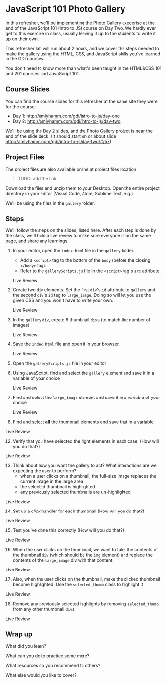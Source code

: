 # JavaScript 101 Photo Gallery

In this refresher, we'll be implementing the Photo Gallery execerise
at the end of the JavaScript 101 (Intro to JS) course on Day Two. We
hardly ever get to this exercise in class, usually leaving it up to
the students to write it up on their own.

This refresher lab will run about 2 hours, and we cover the steps
needed to make the gallery using the HTML, CSS, and JavaScript skills
you've learned in the GDI courses.

You don't need to know more than what's been taught in the HTML&CSS
101 and 201 courses and JavaScript 101.

## Course Slides

You can find the course slides for this refresher at the same site
they were for the course:

* Day 1: http://amlyhamm.com/gdi/intro-to-js/day-one
* Day 2: http://amlyhamm.com/gdi/intro-to-js/day-two

We'll be using the Day 2 slides, and the Photo Gallery project is near
the end of the slide deck. (It should start on or about slide
http://amlyhamm.com/gdi/intro-to-js/day-two/#/57)

## Project Files

The project files are also available online
at [project files location](#)

> TODO: add the link

Download the files and unzip them to your Desktop. Open the entire
project directory in your editor (Visual Code, Atom, Sublime Text,
e.g.)

We'll be using the files in the `gallery` folder.

## Steps

We'll follow the steps on the slides, listed here. After each step is
done by the class, we'll hold a live review to make sure everyone is
on the same page, and share any learnings.

1. In your editor, open the `index.html` file in the `gallery` folder.
   - Add a `<script>` tag to the bottom of the `body` (before the
     closing `</body>` tag).
   - Refer to the `galleryScripts.js` file in the `<script>` tag's `src`
     attribute.

   Live Review

5. Create two `div` elements. Set the first `div`'s `id` attribute to
   `gallery` and the second `div`'s `id` tag to `large_image`. Doing
   so will let you use the given CSS and you won't have to write your
   own.

   Live Review

6. In the `gallery` `div`, create 6 thumbnail `div`s (to match the
   number of images)

   Live Review

7. Save the `index.html` file and open it in your browser.

   Live Review

8. Open the `galleryScripts.js` file in your editor
9. Using JavaScript, find and select the `gallery` element and save it
   in a variable of your choice

   Live Review


10. Find and select the `large_image` element and save it in a
    variable of your choice

    Live Review

11. Find and select **all** the thumbnail elements and save that in a
    variable

   Live Review

12. Verify that you have selected the right elements in each
    case. (How will you do that?)

   Live Review

13. Think about how you want the gallery to act? What interactions are
    we expecting the user to perform?
	- when a user clicks on a thumbnail, the full-size image replaces
      the current image in the large area
	- the selected thumbnail is highlighted
	- any previously selected thumbnails are un-highlighted

   Live Review

14. Set up a *click* handler for each thumbnail (How will you do
    that?)

   Live Review

15. Test you've done this correctly (How will you do that?)

   Live Review

16. When the user clicks on the thumbnail, we want to take the
    contents of the thumbnail `div` (which should be the `img`
    element) and replace the contents of the `large_image` div with
    that content.

   Live Review

17. Also, when the user clicks on the thumbnail, make the clicked
    thumbnail become highlighted. Use the `selected_thumb` class to
    highlight it

   Live Review

18. Remove any previously selected highlights by removing
    `selected_thumb` from any other thumbnail `div`s

   Live Review


## Wrap up

What did you learn?

What can you do to practice some more?

What resources do you recommend to others?

What else would you like to cover?
